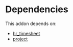 # Dependencies

This addon depends on:

- [hr_timesheet](https://github.com/bringout/oca-ocb-hr)
- [project](https://github.com/bringout/oca-ocb-project)
